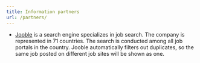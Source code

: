 ```yaml
---
title: Information partners
url: /partners/
---
```


* [Jooble](https://jooble.org) is a search engine specializes in job search. The company is represented in 71 countries. The search is conducted among all job portals in the country. Jooble automatically filters out duplicates, so the same job posted on different job sites will be shown as one.